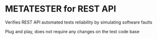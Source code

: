 # METATESTER for REST API

Verifies REST API automated tests reliability by simulating software faults

Plug and play, does not require any changes on the test code base
